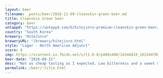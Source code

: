 ```yaml
---
layout: beer
filename: _posts/beer/2016-11-09-cleanskin-green-beer.md
title: Cleanskin Green beer
category: beer
untappd: "https://untappd.com/b/hitejinro-premium-cleanskin-green-beer/713411"
country: "South Korea"
brewery: "HiteJinro"
breweryURL: "/brewery/hitejinro.html"
style: "Lager - North American Adjunct"
score: 6
img: https://scontent.xx.fbcdn.net/v/t1.0-0/p480x480/14344819_10154470803348745_8611392715725012151_n.jpg?oh=18cef842f19e6cb95359f5528e171eff&oe=5950F6B8
beer-date: "2016-09-21"
desc: "Not as cheap tasting as I expected. Low bitterness and a sweet malt profile make it fairly drinkable"
permalink: /beer/:title.html
---
```

